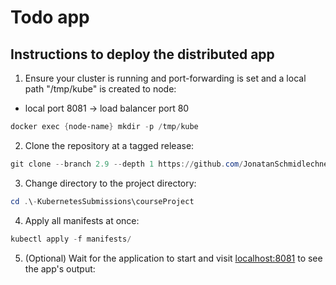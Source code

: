 # Todo app

## Instructions to deploy the distributed app

1. Ensure your cluster is running and port-forwarding is set and a local path "/tmp/kube" is created to node:

- local port 8081 → load balancer port 80

```powershell
docker exec {node-name} mkdir -p /tmp/kube
```

2. Clone the repository at a tagged release:

```powershell
git clone --branch 2.9 --depth 1 https://github.com/JonatanSchmidlechner/-KubernetesSubmissions.git
```

3. Change directory to the project directory:

```powershell
cd .\-KubernetesSubmissions\courseProject
```

4. Apply all manifests at once:

```powershell
kubectl apply -f manifests/
```

5. (Optional) Wait for the application to start and visit [localhost:8081](http://localhost:8081/) to see the app's output:
